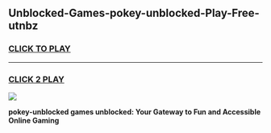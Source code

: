 
## Unblocked-Games-pokey-unblocked-Play-Free-utnbz
<h3>
<a href="https://premium76.site?title=pokey-unblocked&ref=18A1">CLICK TO PLAY</a></h3>
<hr>

<h3>
<a href="https://premium76.site?title=pokey-unblocked&ref=18A1">CLICK 2 PLAY</a>
  
</h3>

<a href="https://premium76.site?title=pokey-unblocked&ref=18A1"><img src="https://clearcache.store/games.png"></a>


**pokey-unblocked games unblocked: Your Gateway to Fun and Accessible Online Gaming**
